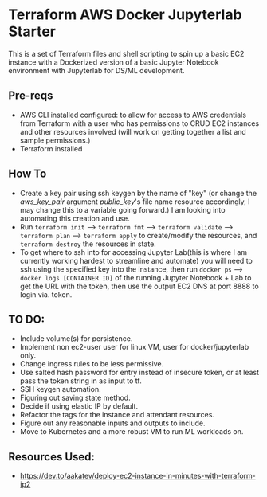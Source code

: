 # Terraform AWS Docker Jupyterlab Starter

This is a set of Terraform files and shell scripting to spin up a basic EC2 instance with a Dockerized version of a basic Jupyter Notebook environment with Jupyterlab for DS/ML development.

## Pre-reqs

- AWS CLI installed configured: to allow for access to AWS credentials from Terraform with a user who has permissions to CRUD EC2 instances and other resources involved (will work on getting together a list and sample permissions.)
- Terraform installed

## How To 
- Create a key pair using ssh keygen by the name of "key" (or change the *aws_key_pair* argument *public_key*'s file name resource accordingly, I may change this to a variable going forward.) I am looking into automating this creation and use. 
- Run ``` terraform init ``` --> ``` terraform fmt ``` --> ``` terraform validate ``` --> ``` terraform plan ``` --> ``` terraform apply ```  to create/modify the resources, and ``` terraform destroy ``` the resources in state. 
- To get where to ssh into for accessing Jupyter Lab(this is where I am currently working hardest to streamline and automate) you will need to ssh using the specified key into the instance, then run ``` docker ps ``` --> ``` docker logs [CONTAINER ID] ``` of the running Jupyter Notebook + Lab to get the URL with the token, then use the output EC2 DNS at port 8888 to login via. token. 

## TO DO: 
- Include volume(s) for persistence.
- Implement non ec2-user user for linux VM, user for docker/jupyterlab only.
- Change ingress rules to be less permissive.
- Use salted hash password for entry instead of insecure token, or at least pass the token string in as input to tf.
- SSH keygen automation.
- Figuring out saving state method.
- Decide if using elastic IP by default. 
- Refactor the tags for the instance and attendant resources.
- Figure out any reasonable inputs and outputs to include. 
- Move to Kubernetes and a more robust VM to run ML workloads on.

## Resources Used:
- https://dev.to/aakatev/deploy-ec2-instance-in-minutes-with-terraform-ip2
